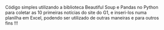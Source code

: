 Código simples utilizando a biblioteca Beautiful Soup e Pandas no Python para coletar as 10 primeiras notícias do site do G1, e inseri-los numa planilha em Excel,
podendo ser utilizado de outras maneiras e para outros fins !!!

